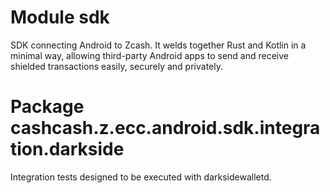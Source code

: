 # Module sdk

SDK connecting Android to Zcash. It welds together Rust and Kotlin in a minimal way, allowing third-party Android apps to send and receive shielded transactions easily, securely and privately.

# Package cashcash.z.ecc.android.sdk.integration.darkside

Integration tests designed to be executed with darksidewalletd.